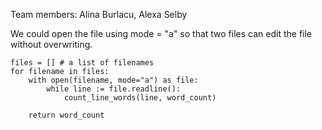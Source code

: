 Team members: Alina Burlacu, Alexa Selby 

We could open the file using mode = "a" so that two files can edit the file without overwriting. 


    files = [] # a list of filenames 
    for filename in files:
        with open(filename, mode="a") as file:
            while line := file.readline():
                count_line_words(line, word_count)

        return word_count
